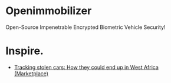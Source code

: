 # Openimmobilizer
Open-Source Impenetrable Encrypted Biometric Vehicle Security!

# Inspire.
- [Tracking stolen cars: How they could end up in West Africa (Marketplace)](https://youtu.be/gshyozP-GY8)
